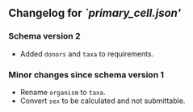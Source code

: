 ## Changelog for *`primary_cell.json'*

### Schema version 2

* Added `donors` and `taxa` to requirements.

### Minor changes since schema version 1

* Rename `organism` to `taxa`.
* Convert `sex` to be calculated and not submittable.
